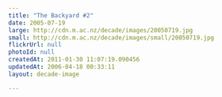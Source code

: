 ```yaml
---
title: "The Backyard #2"
date: 2005-07-19
large: http://cdn.m.ac.nz/decade/images/20050719.jpg
small: http://cdn.m.ac.nz/decade/images/small/20050719.jpg
flickrUrl: null
photoId: null
createdAt: 2011-01-30 11:07:19.090456
updatedAt: 2006-04-18 00:33:11
layout: decade-image

---
```


